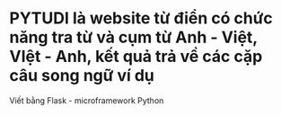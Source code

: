 # PYTUDI là website từ điển có chức năng tra từ và cụm từ Anh - Việt, VIệt - Anh, kết quả trả về các cặp câu song ngữ ví dụ

Viết bằng Flask - microframework Python
